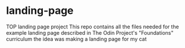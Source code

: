 # landing-page
TOP landing page project
This repo contains all the files needed for the example landing page described in The Odin Project's "Foundations" curriculum
the idea was making a landing page for my cat  
